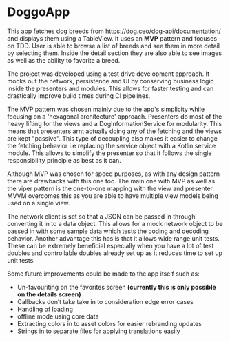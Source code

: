 # DoggoApp

This app fetches dog breeds from https://dog.ceo/dog-api/documentation/ and displays them using a TableView. It uses an **MVP** pattern and focuses on TDD. User is able to browse a list of breeds and see them in more detail by selecting them. Inside the detail section they are also able to see images as well as the ability to favorite a breed. 

The project was developed using a test drive development approach. It mocks out the network, persistence and UI by conserving business logic inside the presenters and modules. This allows for faster testing and can drastically improve build times during CI pipelines. 

The MVP pattern was chosen mainly due to the app's simplicity while focusing on a 'hexagonal architecture' approach. Presenters do most of the heavy lifting for the views and a DogInformationService for modularity. This means that presenters arnt actually doing any of the fetching and the views are kept "passive". 
This type of decoupling also makes it easier to change the fetching behavior i.e replacing the service object with a Kotlin service module. This allows to simplify the presenter so that it follows the single responsibility principle as best as it can.

Although MVP was chosen for speed purposes, as with any design pattern there are drawbacks with this one too. The main one with MVP as well as the viper pattern is the one-to-one mapping with the view and presenter. MVVM overcomes this as you are able to have multiple view models being used on a single view. 

The network client is set so that a JSON can be passed in through converting it in to a data object. This allows for a mock network object to be passed in with some sample data which  tests the coding and decoding behavior. Another advantage this has is that it allows wide range unit tests. These can be extremely beneficial especially when you have a lot of test doubles and controllable doubles already set up as it reduces time to set up unit tests. 

Some future improvements could be made to the app itself such as: 
- Un-favouriting on the favorites screen **(currently this is only possible on the details screen)**
- Callbacks don’t take take in to consideration edge error cases 
- Handling of loading 
- offline mode using core data
- Extracting colors in to asset colors for easier rebranding updates
- Strings in to separate files for applying translations easily 
